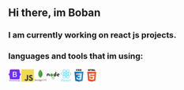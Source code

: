 ## Hi there, im Boban
### I am currently working on react js projects.


### languages and tools that im using:

<img alt='bobvtokom' align='left' width='26px' src='https://raw.githubusercontent.com/devicons/devicon/2809b567852a4648062a2d3e7c1c531367458c0b/icons/bootstrap/bootstrap-plain-wordmark.svg' />

<img alt='bobvtokom' align='left' width='26px' src='https://raw.githubusercontent.com/devicons/devicon/2809b567852a4648062a2d3e7c1c531367458c0b/icons/javascript/javascript-original.svg' />
<img alt='bobvtokom' align='left' width='26px' src='https://raw.githubusercontent.com/devicons/devicon/2809b567852a4648062a2d3e7c1c531367458c0b/icons/mongodb/mongodb-original-wordmark.svg' />
<img alt='bobvtokom' align='left' width='26px' src='https://raw.githubusercontent.com/devicons/devicon/2809b567852a4648062a2d3e7c1c531367458c0b/icons/nodejs/nodejs-original-wordmark.svg' />
<img alt='bobvtokom' align='left' width='26px' src='https://raw.githubusercontent.com/devicons/devicon/2809b567852a4648062a2d3e7c1c531367458c0b/icons/react/react-original-wordmark.svg' />
<img alt='bobvtokom' align='left' width='26px' src='https://raw.githubusercontent.com/devicons/devicon/2809b567852a4648062a2d3e7c1c531367458c0b/icons/css3/css3-original-wordmark.svg' />
<img alt='bobvtokom' align='left' width='26px' src='https://raw.githubusercontent.com/devicons/devicon/2809b567852a4648062a2d3e7c1c531367458c0b/icons/html5/html5-original-wordmark.svg' />